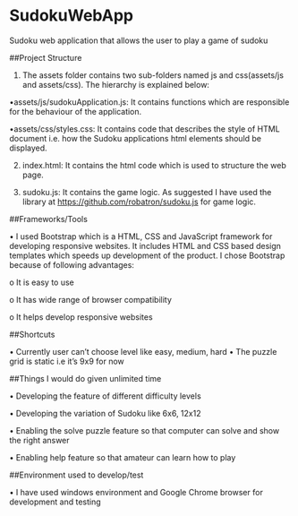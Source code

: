 # SudokuWebApp
Sudoku web application that allows the user to play a game of sudoku 

##Project Structure
1)  The assets folder contains two sub-folders named js and css(assets/js and assets/css). The hierarchy is explained below:

•assets/js/sudokuApplication.js: It contains functions which are responsible for the behaviour of the application.

•assets/css/styles.css: It contains code that describes the style of HTML document i.e. how the Sudoku applications html elements should be displayed.

2)	index.html: It contains the html code which is used to structure the web page. 

3)	sudoku.js: It contains the game logic. As suggested I have used the library at  https://github.com/robatron/sudoku.js for game logic.

##Frameworks/Tools

•	I used Bootstrap which is a HTML, CSS and JavaScript framework for developing responsive websites. It includes HTML and CSS based design templates which speeds up development of the product.  I chose Bootstrap because of following advantages:

o	It is easy to use

o	It has wide range of browser compatibility

o	It helps develop responsive websites

##Shortcuts

•	Currently user can’t choose level like easy, medium, hard 
•	The puzzle grid is static i.e it’s 9x9 for now

##Things I would do given unlimited time 

•	Developing the feature of different difficulty levels

•	Developing the variation of Sudoku like 6x6, 12x12

•	Enabling the solve puzzle feature so that computer can solve and show the right answer

•	Enabling help feature so that amateur can learn how to play

##Environment used to develop/test

•	I have used windows environment and Google Chrome browser for development and testing 

